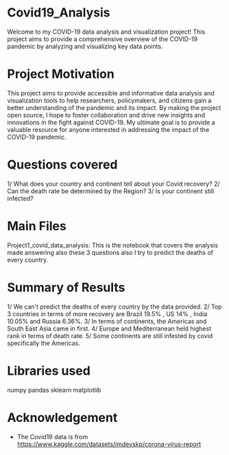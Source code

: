 # Covid19_Analysis
Welcome to my COVID-19 data analysis and visualization project! 
This project aims to provide a comprehensive overview of the COVID-19 pandemic by analyzing and visualizing key data points.

# Project Motivation
This project aims to provide accessible and informative data analysis and visualization tools to help researchers, policymakers, and citizens gain a better understanding of the pandemic and its impact. 
By making the project open source, I hope to foster collaboration and drive new insights and innovations in the fight against COVID-19. 
My ultimate goal is to provide a valuable resource for anyone interested in addressing the impact of the COVID-19 pandemic.

# Questions covered
1/ What does your country and continent tell about your Covid recovery?
2/ Can the death rate be determined by the Region?
3/ Is your continent still infected?

# Main Files
Project1_covid_data_analysis: 
This is the notebook that covers the analysis made answering also these 3 questions also I try to predict the deaths of every country.

# Summary of Results
1/ We can't predict the deaths of every country by the data provided.
2/ Top 3 countries in terms of more recovery are Brazil 19.5% , US 14% , India 10.05% and Russia 6.36%.
3/ In terms of continents, the Americas and South East Asia came in first.
4/ Europe and Mediterranean held highest rank in terms of death rate.
5/ Some continents are still infested by covid specifically the Americas.

# Libraries used
numpy
pandas
sklearn
matplotlib

# Acknowledgement
- The Covid19 data is from https://www.kaggle.com/datasets/imdevskp/corona-virus-report
